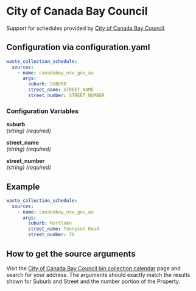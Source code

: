 # City of Canada Bay Council

Support for schedules provided by [City of Canada Bay Council](https://www.canadabay.nsw.gov.au/).

## Configuration via configuration.yaml

```yaml
waste_collection_schedule:
  sources:
    - name: canadabay_nsw_gov_au
      args:
        suburb: SUBURB
        street_name: STREET_NAME
        street_number: STREET_NUMBER
```

### Configuration Variables

**suburb**  
*(string) (required)*

**street_name**  
*(string) (required)*

**street_number**  
*(string) (required)*

## Example

```yaml
waste_collection_schedule:
  sources:
    - name: canadabay_nsw_gov_au
      args:
        suburb: Mortlake
        street_name: Tennyson Road
        street_number: 76
```

## How to get the source arguments

Visit the [City of Canada Bay Council bin collection calendar](https://www.canadabay.nsw.gov.au/residents/waste-and-recycling/my-bins/my-bin-collection) page and search for your address.  The arguments should exactly match the results shown for Suburb and Street and the number portion of the Property.
